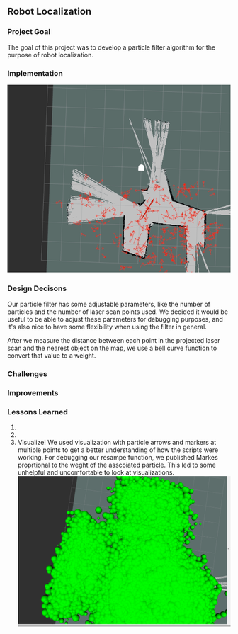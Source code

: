 ## Robot Localization

### Project Goal

The goal of this project was to develop a particle filter algorithm for the purpose of robot localization.

### Implementation

![](documentation/convergence.gif)


### Design Decisons

Our particle filter has some adjustable parameters, like the number of particles and the number of laser scan points used. We decided it would be useful to be able to adjust these parameters for debugging purposes, and it's also nice to have some flexibility when using the filter in general.

After we measure the distance between each point in the projected laser scan and the nearest object on the map, we use a bell curve function to convert that value to a weight.

### Challenges

### Improvements

### Lessons Learned
1)
2) 
3) Visualize!
We used visualization with particle arrows and markers at multiple points to get a better understanding of how the scripts were working.  For debugging our resampe function, we published Markes proprtional to the weght of the asscoiated particle. This led to some unhelpful and uncomfortable to look at visualizations.
![Weights](https://github.com/amfry/robot_localization/blob/master/documentation/weights.png)
